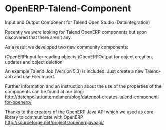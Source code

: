 OpenERP-Talend-Component
========================

Input and Output Component for Talend Open Studio (Dataintegration)

Recently we were looking for Talend OpenERP components but soon discovered that there aren't any.

As a result we developed two new community components:

tOpenERPInput for reading objects
tOpenERPOutput for object creation, updates and object deletion

An example Talend Job (Version 5.3) is included. Just create a new Talend-Job and use File/Import.

Further information and an instruction about the use of the properties of the components can be found at our blog:
http://datenpol.at/unternehmen/blog/datenpol-creates-talend-component-for-openerp/

Thanks to the creators of the OpenERP Java API which we used as core library to communicate with OpenERP
http://sourceforge.net/projects/openerpjavaapi/
